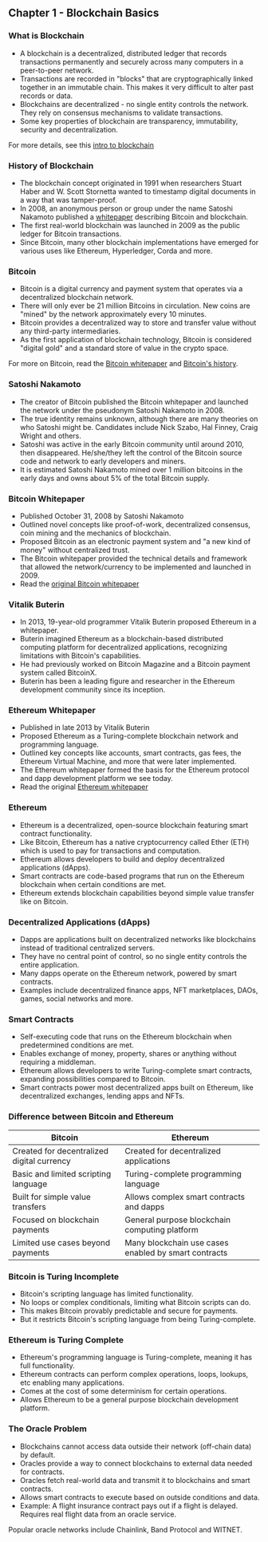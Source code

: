 <!-- @format -->
## Chapter 1 - Blockchain Basics

### What is Blockchain

- A blockchain is a decentralized, distributed ledger that records transactions permanently and securely across many computers in a peer-to-peer network.
- Transactions are recorded in "blocks" that are cryptographically linked together in an immutable chain. This makes it very difficult to alter past records or data.
- Blockchains are decentralized - no single entity controls the network. They rely on consensus mechanisms to validate transactions.
- Some key properties of blockchain are transparency, immutability, security and decentralization.

For more details, see this [intro to blockchain](https://www.ibm.com/topics/what-is-blockchain)

### History of Blockchain

- The blockchain concept originated in 1991 when researchers Stuart Haber and W. Scott Stornetta wanted to timestamp digital documents in a way that was tamper-proof.
- In 2008, an anonymous person or group under the name Satoshi Nakamoto published a [whitepaper](https://bitcoin.org/bitcoin.pdf) describing Bitcoin and blockchain.
- The first real-world blockchain was launched in 2009 as the public ledger for Bitcoin transactions.
- Since Bitcoin, many other blockchain implementations have emerged for various uses like Ethereum, Hyperledger, Corda and more.

### Bitcoin

- Bitcoin is a digital currency and payment system that operates via a decentralized blockchain network.
- There will only ever be 21 million Bitcoins in circulation. New coins are "mined" by the network approximately every 10 minutes.
- Bitcoin provides a decentralized way to store and transfer value without any third-party intermediaries.
- As the first application of blockchain technology, Bitcoin is considered "digital gold" and a standard store of value in the crypto space.

For more on Bitcoin, read the [Bitcoin whitepaper](https://bitcoin.org/bitcoin.pdf) and [Bitcoin's history](https://www.investopedia.com/articles/forex/121815/bitcoins-price-history.asp).

### Satoshi Nakamoto

- The creator of Bitcoin published the Bitcoin whitepaper and launched the network under the pseudonym Satoshi Nakamoto in 2008.
- The true identity remains unknown, although there are many theories on who Satoshi might be. Candidates include Nick Szabo, Hal Finney, Craig Wright and others.
- Satoshi was active in the early Bitcoin community until around 2010, then disappeared. He/she/they left the control of the Bitcoin source code and network to early developers and miners.
- It is estimated Satoshi Nakamoto mined over 1 million bitcoins in the early days and owns about 5% of the total Bitcoin supply.

### Bitcoin Whitepaper

- Published October 31, 2008 by Satoshi Nakamoto
- Outlined novel concepts like proof-of-work, decentralized consensus, coin mining and the mechanics of blockchain.
- Proposed Bitcoin as an electronic payment system and "a new kind of money" without centralized trust.
- The Bitcoin whitepaper provided the technical details and framework that allowed the network/currency to be implemented and launched in 2009.
- Read the [original Bitcoin whitepaper](https://bitcoin.org/bitcoin.pdf)

### Vitalik Buterin

- In 2013, 19-year-old programmer Vitalik Buterin proposed Ethereum in a whitepaper.
- Buterin imagined Ethereum as a blockchain-based distributed computing platform for decentralized applications, recognizing limitations with Bitcoin's capabilities.
- He had previously worked on Bitcoin Magazine and a Bitcoin payment system called BitcoinX.
- Buterin has been a leading figure and researcher in the Ethereum development community since its inception.

### Ethereum Whitepaper

- Published in late 2013 by Vitalik Buterin
- Proposed Ethereum as a Turing-complete blockchain network and programming language.
- Outlined key concepts like accounts, smart contracts, gas fees, the Ethereum Virtual Machine, and more that were later implemented.
- The Ethereum whitepaper formed the basis for the Ethereum protocol and dapp development platform we see today.
- Read the original [Ethereum whitepaper](https://github.com/ethereum/wiki/wiki/White-Paper)

### Ethereum

- Ethereum is a decentralized, open-source blockchain featuring smart contract functionality.
- Like Bitcoin, Ethereum has a native cryptocurrency called Ether (ETH) which is used to pay for transactions and computation.
- Ethereum allows developers to build and deploy decentralized applications (dApps).
- Smart contracts are code-based programs that run on the Ethereum blockchain when certain conditions are met.
- Ethereum extends blockchain capabilities beyond simple value transfer like on Bitcoin.

### Decentralized Applications (dApps)

- Dapps are applications built on decentralized networks like blockchains instead of traditional centralized servers.
- They have no central point of control, so no single entity controls the entire application.
- Many dapps operate on the Ethereum network, powered by smart contracts.
- Examples include decentralized finance apps, NFT marketplaces, DAOs, games, social networks and more.

### Smart Contracts

- Self-executing code that runs on the Ethereum blockchain when predetermined conditions are met.
- Enables exchange of money, property, shares or anything without requiring a middleman.
- Ethereum allows developers to write Turing-complete smart contracts, expanding possibilities compared to Bitcoin.
- Smart contracts power most decentralized apps built on Ethereum, like decentralized exchanges, lending apps and NFTs.

### Difference between Bitcoin and Ethereum

| Bitcoin                                    | Ethereum                                             |
| ------------------------------------------ | ---------------------------------------------------- |
| Created for decentralized digital currency | Created for decentralized applications               |
| Basic and limited scripting language       | Turing-complete programming language                 |
| Built for simple value transfers           | Allows complex smart contracts and dapps             |
| Focused on blockchain payments             | General purpose blockchain computing platform        |
| Limited use cases beyond payments          | Many blockchain use cases enabled by smart contracts |

### Bitcoin is Turing Incomplete

- Bitcoin's scripting language has limited functionality.
- No loops or complex conditionals, limiting what Bitcoin scripts can do.
- This makes Bitcoin provably predictable and secure for payments.
- But it restricts Bitcoin's scripting language from being Turing-complete.

### Ethereum is Turing Complete

- Ethereum's programming language is Turing-complete, meaning it has full functionality.
- Ethereum contracts can perform complex operations, loops, lookups, etc enabling many applications.
- Comes at the cost of some determinism for certain operations.
- Allows Ethereum to be a general purpose blockchain development platform.

### The Oracle Problem

- Blockchains cannot access data outside their network (off-chain data) by default.
- Oracles provide a way to connect blockchains to external data needed for contracts.
- Oracles fetch real-world data and transmit it to blockchains and smart contracts.
- Allows smart contracts to execute based on outside conditions and data.
- Example: A flight insurance contract pays out if a flight is delayed. Requires real flight data from an oracle service.

Popular oracle networks include Chainlink, Band Protocol and WITNET.
